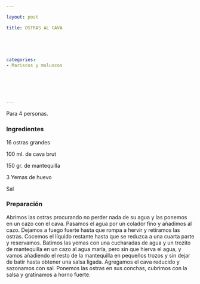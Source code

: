 ```yaml
---

layout: post

title: OSTRAS AL CAVA





categories:
- Mariscos y moluscos






---
```


Para 4 personas.

<h3>Ingredientes</h3>16 ostras grandes

100 ml. de cava brut

150 gr. de mantequilla

3 Yemas de huevo

Sal

<h3>Preparación</h3>Abrimos las ostras procurando no perder nada de su agua y las ponemos en un cazo con el cava. Pasamos el agua por un colador fino y añadimos al cazo. Dejamos a fuego fuerte hasta que rompa a hervir y retiramos las ostras. Cocemos el líquido restante hasta que se reduzca a una cuarta parte y reservamos. Batimos las yemas con una cucharadas de agua y un trozito de mantequilla en un cazo al agua maría, pero sin que hierva el agua, y vamos añadiendo el resto de la mantequilla en pequeños trozos y sin dejar de batir hasta obtener una salsa ligada. Agregamos el cava reducido y sazonamos con sal. Ponemos las ostras en sus conchas, cubrimos con la salsa y gratinamos a horno fuerte.